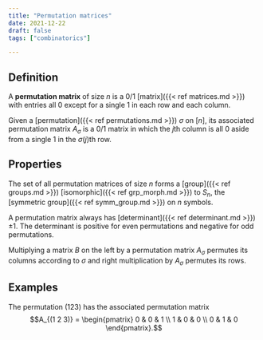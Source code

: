 ```yaml
---
title: "Permutation matrices"
date: 2021-12-22
draft: false
tags: ["combinatorics"]

---
```



## Definition
A **permutation matrix** of size $n$ is a $0/1$ [matrix]({{< ref matrices.md >}}) with entries all $0$ except for a single $1$ in each row and each column. 

Given a [permutation]({{< ref permutations.md >}}) $\sigma$ on $[n]$, its associated permutation matrix $A_\sigma$ is a $0/1$ matrix in which the $j$th column is all $0$ aside from a single $1$ in the $\sigma(j)$th row. 

## Properties
The set of all permutation matrices of size $n$ forms a [group]({{< ref groups.md >}}) [isomorphic]({{< ref grp_morph.md >}}) to $S_n$, the [symmetric group]({{< ref symm_group.md >}}) on $n$ symbols.

A permutation matrix always has [determinant]({{< ref determinant.md >}}) $\pm 1$. The determinant is positive for even permutations and negative for odd permutations.

Multiplying a matrix $B$ on the left by a permutation matrix $A_\sigma$ permutes its columns according to $\sigma$ and right multiplication by $A_\sigma$ permutes its rows.

## Examples
The permutation $(1 2 3)$ has the associated permutation matrix $$A_{(1 2 3)} = \begin{pmatrix} 0 & 0 & 1 \\ 1 & 0 & 0 \\ 0 & 1 & 0 \end{pmatrix}.$$